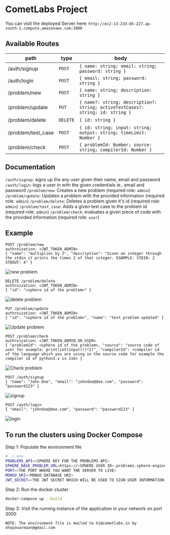 # CometLabs Project

You can visit the deployed Server here: `http://ec2-13-233-85-227.ap-south-1.compute.amazonaws.com:3000`

## Available Routes
| path | type | body |
|--|--|--|
| /auth/signup | `POST` | `{ name: string; email: string; password: string }` |
| /auth/login | `POST` | `{ email: string; password: string }` |
| /problem/new | `POST` | `{ name: string; description: string }` |
| /problem/update | `PUT` | `{ name?: string; description?: string; activeTestCases?: string; id: string }` |
| /problem/delete | `DELETE` | `{ id: string }` |
| /problem/test_case | `POST` | `{ id: string; input: string; output: string; timeLimit: Number }` |
| /problem/check | `POST` | `{ problemId: Number; source: string; compilerId: Number }` |

## Documentation
`/auth/signup`: signs up the any user given their name, email and password
`/auth/login`: logs a user in with the given credentials ie.. email and password
`/problem/new`: Creates a new problem (required role: `admin`)
`/problem/update`: Updates a problem with the provided information (required role: `admin`)
`/problem/delete`: Deletes a problem given it's id (required role: `admin`)
`/problem/test_case`: Adds a given test case to the problem id (required role: `admin`)
`/problem/check`: evaluates a given piece of code with the provided information (required role: `user`)

## Example
```HTTP
POST /problem/new
authroization: <JWT_TOKEN_ADMIN>
{ "name": "multiplies by 2", "description": "Given an integer through the stdin it prints the times 2 of that integer. EXAMPLE: STDIN: 2 STDOUT: 4" }
```
![new problem](https://drive.google.com/uc?id=1hsFY51Wp2URUeyERfrqWISo3EuWlMWf-)


```HTTP
DELETE /problem/delete
authroization: <JWT_TOKEN_ADMIN>
{ "id": "<sphere id of the problem>" }
```
![delete problem](https://drive.google.com/uc?id=1_wMGsaIw_beWbZHoG0K0IkQiWbpM2h67)

```HTTP
PUT /problem/update
authroization: <JWT_TOKEN_ADMIN>
{ "id": "<sphere id of the problem>", "name": "test problem updated" }
```
![Update problem](https://drive.google.com/uc?id=1kAgBwXmIQuwLhmgTp3hwUZxdzPT9pExM)

```HTTP
POST /problem/check
authroization: <JWT_TOKEN_ADMIN_OR_USER>
{ "problemId": <sphere id of the problem>, "source": "source code of user for example: print(int(input())*2)", "compilerId": <compiler id of the language which you are using in the source code for example the compiler id of python3.x is 116> }
```
![Check problem](https://drive.google.com/uc?id=18m0A_E_lB9qVeQJzCe9dq98DQbrXshrs)

```HTTP
POST /auth/signup
{ "name": "John Doe", "email": "johndoe@doe.com", "password": "password123" }
```

![signup](https://drive.google.com/uc?id=1j_u7nLcOyvywuTq0PSRzpV8K1oE4pVi8)

```HTTP
POST /auth/login
{ "email": "johndoe@doe.com", "password": "password123" }
```
![login](https://drive.google.com/uc?id=1S4RCKs0Dv5YPNzg-ghMUj7dhsNLtDLJB)

## To run the clusters using Docker Compose

Step 1: Populate the environment file
```sh
# ./.env
PROBLEMS_API=<SPHERE KEY FOR THE PROBLEMS API>
SPHERE_BASE_PROBLEM_URL=https://<SPHERE USER ID>.problems.sphere-engine.com/api/v4
PORT=<THE PORT WHERE YOU WANT THE SERVER TO LIVE>
MONGO_URI=<MONGO DATABASE URI>
JWT_SECRET=<THE JWT SECRET WHICH WILL BE USED TO SIGN USER INFORMATION>
```

Step 2: Run the docker cluster
```bash
docker-compose up --build
```
Step 3:
Visit the running instance of the application in your network on port 3000

`NOTE: The environment file is mailed to hi@cometlabs.in by ohayouarmaan@gmail.com`
